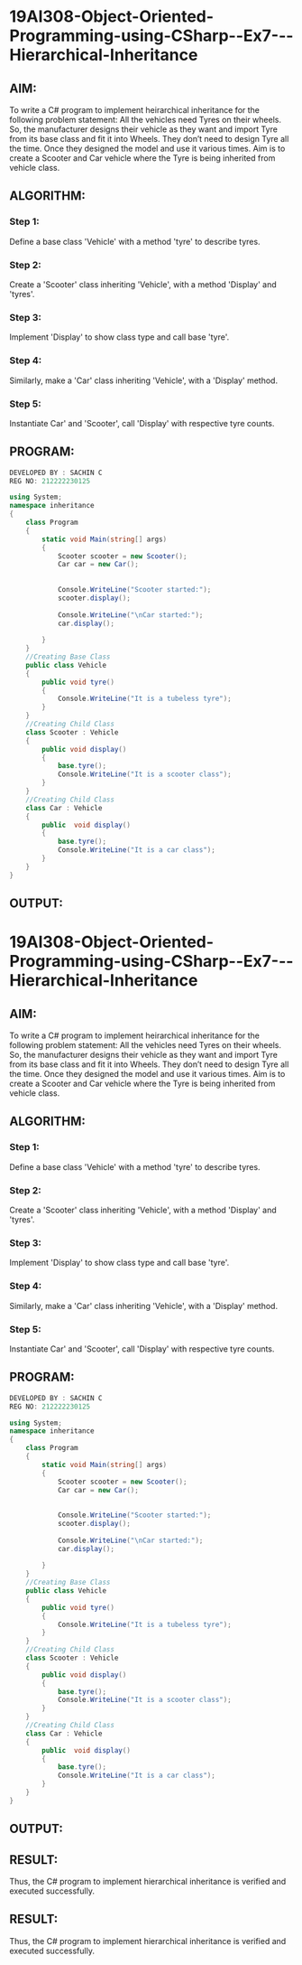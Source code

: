 # 19AI308-Object-Oriented-Programming-using-CSharp--Ex7---Hierarchical-Inheritance

## AIM:
To write a C# program to implement heirarchical inheritance for the following problem statement:  All the vehicles need Tyres on their wheels. 
So, the manufacturer designs their vehicle as they want and import Tyre from its base class and fit it into Wheels. 
They don’t need to design Tyre all the time. Once they designed the model and use it various times. 
Aim is to create a Scooter and Car vehicle where the Tyre is being inherited from vehicle class.

## ALGORITHM:
### Step 1:
Define a base class 'Vehicle' with a method 'tyre' to describe tyres.

### Step 2:
Create a 'Scooter' class inheriting 'Vehicle', with a method 'Display' and 'tyres'.

### Step 3:
Implement 'Display' to show class type and call base 'tyre'.

### Step 4:
Similarly, make a 'Car' class inheriting 'Vehicle', with a 'Display' method.

### Step 5:
Instantiate Car' and 'Scooter', call 'Display' with respective tyre counts.

## PROGRAM:
```C#
DEVELOPED BY : SACHIN C
REG NO: 212222230125

```
```C#
using System;
namespace inheritance
{
    class Program
    {
        static void Main(string[] args)
        {
            Scooter scooter = new Scooter();
            Car car = new Car();
        
        
            Console.WriteLine("Scooter started:");
            scooter.display();
        
            Console.WriteLine("\nCar started:");
            car.display();
  
        }
    }
    //Creating Base Class
    public class Vehicle
    {
        public void tyre()
        {
            Console.WriteLine("It is a tubeless tyre");
        }
    }
    //Creating Child Class
    class Scooter : Vehicle
    {
        public void display() 
        {
            base.tyre();
            Console.WriteLine("It is a scooter class");
        }
    }
    //Creating Child Class
    class Car : Vehicle
    {
        public  void display() 
        {
            base.tyre();
            Console.WriteLine("It is a car class");
        }
    }
}

```
## OUTPUT:

# 19AI308-Object-Oriented-Programming-using-CSharp--Ex7---Hierarchical-Inheritance

## AIM:
To write a C# program to implement heirarchical inheritance for the following problem statement:  All the vehicles need Tyres on their wheels. 
So, the manufacturer designs their vehicle as they want and import Tyre from its base class and fit it into Wheels. 
They don’t need to design Tyre all the time. Once they designed the model and use it various times. 
Aim is to create a Scooter and Car vehicle where the Tyre is being inherited from vehicle class.

## ALGORITHM:
### Step 1:
Define a base class 'Vehicle' with a method 'tyre' to describe tyres.

### Step 2:
Create a 'Scooter' class inheriting 'Vehicle', with a method 'Display' and 'tyres'.

### Step 3:
Implement 'Display' to show class type and call base 'tyre'.

### Step 4:
Similarly, make a 'Car' class inheriting 'Vehicle', with a 'Display' method.

### Step 5:
Instantiate Car' and 'Scooter', call 'Display' with respective tyre counts.

## PROGRAM:
```C#
DEVELOPED BY : SACHIN C
REG NO: 212222230125

```
```C#
using System;
namespace inheritance
{
    class Program
    {
        static void Main(string[] args)
        {
            Scooter scooter = new Scooter();
            Car car = new Car();
        
        
            Console.WriteLine("Scooter started:");
            scooter.display();
        
            Console.WriteLine("\nCar started:");
            car.display();
  
        }
    }
    //Creating Base Class
    public class Vehicle
    {
        public void tyre()
        {
            Console.WriteLine("It is a tubeless tyre");
        }
    }
    //Creating Child Class
    class Scooter : Vehicle
    {
        public void display() 
        {
            base.tyre();
            Console.WriteLine("It is a scooter class");
        }
    }
    //Creating Child Class
    class Car : Vehicle
    {
        public  void display() 
        {
            base.tyre();
            Console.WriteLine("It is a car class");
        }
    }
}

```
## OUTPUT:


## RESULT:
Thus, the C# program to implement hierarchical inheritance is verified and executed successfully.


## RESULT:
Thus, the C# program to implement hierarchical inheritance is verified and executed successfully.
